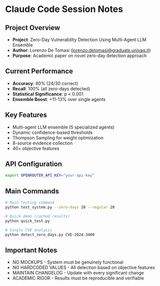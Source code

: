 # Claude Code Session Notes

## Project Overview
- **Project**: Zero-Day Vulnerability Detection Using Multi-Agent LLM Ensemble
- **Author**: Lorenzo De Tomasi (lorenzo.detomasi@graduate.univaq.it)
- **Purpose**: Academic paper on novel zero-day detection approach

## Current Performance
- **Accuracy**: 80% (24/30 correct)
- **Recall**: 100% (all zero-days detected)
- **Statistical Significance**: p < 0.001
- **Ensemble Boost**: +11-13% over single agents

## Key Features
- Multi-agent LLM ensemble (5 specialized agents)
- Dynamic confidence-based thresholds
- Thompson Sampling for weight optimization
- 8-source evidence collection
- 40+ objective features

## API Configuration
```bash
export OPENROUTER_API_KEY="your-api-key"
```

## Main Commands
```bash
# Main testing command
python test_system.py --zero-days 20 --regular 20

# Quick demo (cached results)
python quick_test.py

# Single CVE analysis
python detect_zero_days.py CVE-2024-3400
```

## Important Notes
- NO MOCKUPS - System must be genuinely functional
- NO HARDCODED VALUES - All detection based on objective features  
- MAINTAIN CHANGELOG - Update with every significant change
- ACADEMIC RIGOR - Results must be reproducible and verifiable